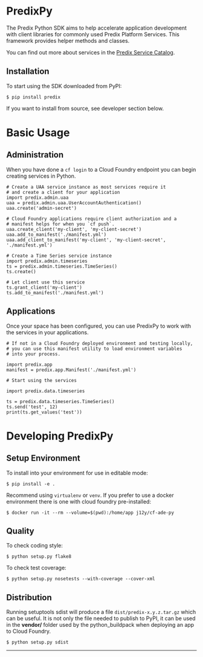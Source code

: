 
# PredixPy

The Predix Python SDK aims to help accelerate application development with
client libraries for commonly used Predix Platform Services.  This framework
provides helper methods and classes.

You can find out more about services in the [Predix Service Catalog][catalog].

## Installation

To start using the SDK downloaded from PyPI:

```
$ pip install predix
```

If you want to install from source, see developer section below.

# Basic Usage

## Administration

When you have done a `cf login` to a Cloud Foundry endpoint you can begin
creating services in Python.

```
# Create a UAA service instance as most services require it
# and create a client for your application
import predix.admin.uaa
uaa = predix.admin.uaa.UserAccountAuthentication()
uaa.create('admin-secret')

# Cloud Foundry applications require client authorization and a
# manifest helps for when you `cf push`.
uaa.create_client('my-client', 'my-client-secret')
uaa.add_to_manifest('./manifest.yml')
uaa.add_client_to_manifest('my-client', 'my-client-secret', './manifest.yml')

# Create a Time Series service instance
import predix.admin.timeseries
ts = predix.admin.timeseries.TimeSeries()
ts.create()

# Let client use this service
ts.grant_client('my-client')
ts.add_to_manifest('./manifest.yml')

```

## Applications

Once your space has been configured, you can use PredixPy to work with
the services in your applications.

```
# If not in a Cloud Foundry deployed environment and testing locally,
# you can use this manifest utility to load environment variables
# into your process.

import predix.app
manifest = predix.app.Manifest('./manifest.yml')

# Start using the services

import predix.data.timeseries

ts = predix.data.timeseries.TimeSeries()
ts.send('test', 12)
print(ts.get_values('test'))
```

# Developing PredixPy

## Setup Environment

To install into your environment for use in editable mode:

```
$ pip install -e .
```

Recommend using `virtualenv` or `venv`.  If you prefer to use a docker
environment there is one with cloud foundry pre-installed:

```
$ docker run -it --rm --volume=$(pwd):/home/app j12y/cf-ade-py
```

## Quality

To check coding style:
```
$ python setup.py flake8
```

To check test coverage:
```
$ python setup.py nosetests --with-coverage --cover-xml
```

## Distribution

Running setuptools sdist will produce a file `dist/predix-x.y.z.tar.gz` which
can be useful.  It is not only the file needed to publish to PyPI, it can be
used in the **vendor/** folder used by the python_buildpack when deploying an
app to Cloud Foundry.
```
$ python setup.py sdist
```



---
[catalog]: https://www.predix.io/catalog/services

